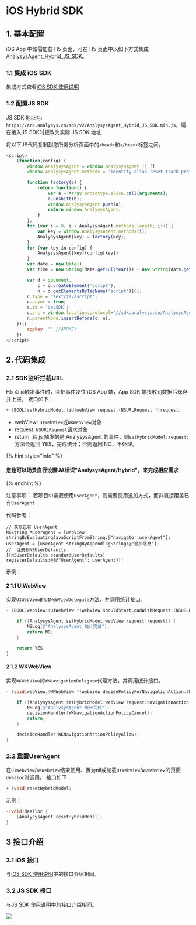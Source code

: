 # iOS Hybrid SDK

## 1. 基本配置

iOS App 中如需加载 H5 页面，可在 H5 页面中以如下方式集成[AnalysysAgent\_Hybrid\_JS\_SDK](https://ark.analysys.cn/sdk/v2/analysys_paas_Hybrid_v4.2.0.1_20190401.zip%20)。

### 1.1 集成 iOS SDK

集成方式查看[iOS SDK 使用说明](https://github.com/larryisthere/ark-docs/tree/03211ca894b85a2ac80a6540af9a600714d71d2c/docs/manual/sdk_ios.md)

### 1.2 配置JS SDK

JS SDK 地址为: `https://ark.analysys.cn/sdk/v2/AnalysysAgent_Hybrid_JS_SDK.min.js`，请在接入JS SDK时更改为实际 JS SDK 地址

将以下JS代码复制到您所需分析页面中的`<head>`和`</head>`标签之间。

```javascript
<script>
    (function(config) {
        window.AnalysysAgent = window.AnalysysAgent || []
        window.AnalysysAgent.methods = 'identify alias reset track profileSet profileSetOnce profileIncrement profileAppend profileUnset profileDelete registerSuperProperty registerSuperProperties unRegisterSuperProperty clearSuperProperties getSuperProperty getSuperProperties pageView debugMode auto appkey name uploadURL hash visitorConfigURL autoProfile autoWebstay encryptType pageProperty duplicatePost'.split(' ');

        function factory(b) {
            return function() {
                var a = Array.prototype.slice.call(arguments);
                a.unshift(b);
                window.AnalysysAgent.push(a);
                return window.AnalysysAgent;
            }
        };
        for (var i = 0; i < AnalysysAgent.methods.length; i++) {
            var key = window.AnalysysAgent.methods[i];
            AnalysysAgent[key] = factory(key);
        }
        for (var key in config) {
            AnalysysAgent[key](config[key])
        }
        var date = new Date();
        var time = new String(date.getFullYear()) + new String(date.getMonth() + 1) + new String(date.getDate());

        var d = document,
            c = d.createElement('script'),
            n = d.getElementsByTagName('script')[0];
        c.type = 'text/javascript';
        c.async = true;
        c.id = 'devSDK';
        c.src = window.location.protocol+'//sdk.analysys.cn/AnalysysAgent_Hybrid_JS_SDK.min.js?' + time //PAAS JS SDK地址
        n.parentNode.insertBefore(c, n);
    })({
        appkey: '' //APPKEY
    })
</script>
```

## 2. 代码集成

### 2.1 SDK监听拦截URL

H5 页面触发事件时，会把事件发往 iOS App 端，App SDK 端接收到数据后保存并上报。 接口如下：

```objectivec
+ (BOOL)setHybridModel:(id)webView request:(NSURLRequest *)request;
```

* webView: `UIWebView`或`WKWebView`对象
* request: `NSURLRequest`请求对象
* return: 若 js 触发的是 AnalysysAgent 的事件，则`setHybridModel:request:`方法会返回 YES，完成统计；否则返回 NO，不处理。

{% hint style="info" %}
#### 您也可以场景自行设置UA标识"**AnalysysAgent/Hybrid**"，来完成相应需求
{% endhint %}

注意事项： 若项目中需要使用`UserAgent`，则需要使用追加方式，而非直接覆盖已有`UserAgent`

代码参考：

```text
// 获取已有 UserAgent
NSString *userAgent = [webView stringByEvaluatingJavaScriptFromString:@"navigator.userAgent"];
userAgent = [userAgent stringByAppendingString:@"追加信息"];
//  注册到NSUserDefaults
[[NSUserDefaults standardUserDefaults] registerDefaults:@{@"UserAgent": userAgent}];
```

示例：

#### 2.1.1 UIWebView

实现`UIWebView`的`UIWebViewDelegate`方法，并调用统计接口。

```objectivec
- (BOOL)webView:(UIWebView *)webView shouldStartLoadWithRequest:(NSURLRequest *)request navigationType:(UIWebViewNavigationType)navigationType {

    if ([AnalysysAgent setHybridModel:webView request:request]) {
        NSLog(@"AnalysysAgent 统计完成");
        return NO;
    }

    return YES;
}
```

#### 2.1.2 WKWebView

实现`WKWebView`的`WKNavigationDelegate`代理方法，并调用统计接口。

```objectivec
- (void)webView:(WKWebView *)webView decidePolicyForNavigationAction:(WKNavigationAction *)navigationAction decisionHandler:(void (^)(WKNavigationActionPolicy))decisionHandler {

    if ([AnalysysAgent setHybridModel:webView request:navigationAction.request]) {
        NSLog(@"AnalysysAgent 统计完成");
        decisionHandler(WKNavigationActionPolicyCancel);
        return;
    }

    decisionHandler(WKNavigationActionPolicyAllow);
}
```

### 2.2 重置UserAgent

在`UIWebView`/`WKWebView`结束使用、置为nil或加载`UIWebView`/`WKWebView`的页面`dealloc`时调用。 接口如下：

```objectivec
+ (void)resetHybridModel;
```

示例：

```objectivec
-(void)dealloc {
    [AnalysysAgent resetHybridModel];
}
```

## 3 接口介绍

### 3.1 iOS 接口

与[iOS SDK 使用说明](https://github.com/larryisthere/ark-docs/tree/03211ca894b85a2ac80a6540af9a600714d71d2c/docs/manual/sdk_ios.md)中的接口介绍相同。

### 3.2 JS SDK 接口

与[JS SDK 使用说明](https://github.com/larryisthere/ark-docs/tree/03211ca894b85a2ac80a6540af9a600714d71d2c/docs/manual/sdk_js.md)中的接口介绍相同。

[![ ](https://imguserradar.analysys.cn/fangzhou/img/2019/01/201901151711159657.jpeg)](https://ark.analysys.cn/view/sign/signup.html?campaign_id=2111486795&utm_campaign=文档注册&utm_medium=自媒体&utm_source=文档&utm_content=&utm_term=)

